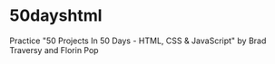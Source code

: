 # 50dayshtml
Practice "50 Projects In 50 Days - HTML, CSS &amp; JavaScript" by Brad Traversy and Florin Pop

